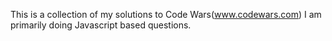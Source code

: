 This is a collection of my solutions to Code Wars(www.codewars.com) I am primarily doing Javascript based questions.
